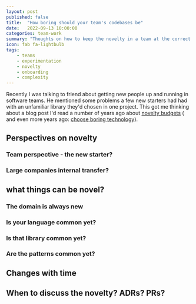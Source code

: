 ```yaml
---
layout: post
published: false
title:  "How boring should your team's codebases be"
date:   2022-09-13 10:00:00
categories: team-work
summary: "Thoughts on how to keep the novelty in a team at the correct level for easy onboarding"
icon: fab fa-lightbulb
tags:
    - teams
    - experimentation
    - novelty
    - onboarding
    - complexity
---
```


Recently I was talking to friend about getting new people up and running in software teams. He mentioned some problems
a few new starters had had with an unfamiliar library they'd chosen in one project. This got me thinking about a blog
post I'd read a number of years ago about [novelty budgets](https://shimweasel.com/2018/08/25/novelty-budgets) (
and even more years ago: [choose boring technology](https://mcfunley.com/choose-boring-technology)).

## Perspectives on novelty
### Team perspective - the new starter?
### Large companies internal transfer?

## what things can be novel?
### The domain is always new
### Is your language common yet?
### Is that library common yet?
### Are the patterns common yet?

## Changes with time

## When to discuss the novelty? ADRs? PRs?